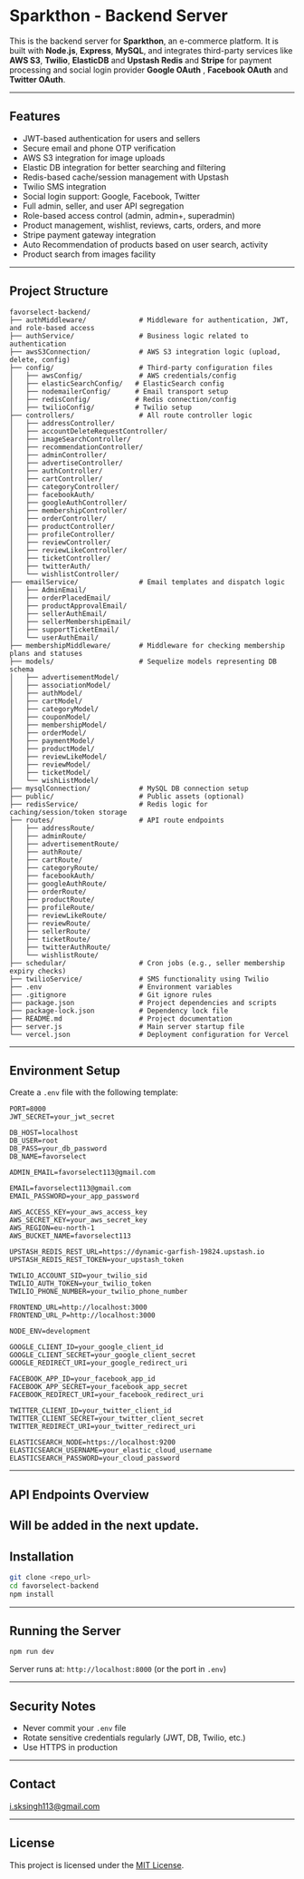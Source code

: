 
#  Sparkthon - Backend Server

This is the backend server for **Sparkthon**, an e-commerce platform. It is built with **Node.js**, **Express**, **MySQL**, and integrates third-party services like **AWS S3**, **Twilio**, **ElasticDB** and **Upstash Redis** and **Stripe** for payment processing and social login provider **Google OAuth** , **Facebook OAuth** and **Twitter OAuth**.

---

##  Features

- JWT-based authentication for users and sellers
- Secure email and phone OTP verification
- AWS S3 integration for image uploads
- Elastic DB integration for better searching and filtering
- Redis-based cache/session management with Upstash
- Twilio SMS integration
- Social login support: Google, Facebook, Twitter
- Full admin, seller, and user API segregation
- Role-based access control (admin, admin+, superadmin)
- Product management, wishlist, reviews, carts, orders, and more
- Stripe payment gateway integration
- Auto Recommendation of products based on user search, activity
- Product search from images facility

---

##  Project Structure

```
favorselect-backend/
├── authMiddleware/             # Middleware for authentication, JWT, and role-based access
├── authService/                # Business logic related to authentication
├── awsS3Connection/            # AWS S3 integration logic (upload, delete, config)
├── config/                     # Third-party configuration files
│   ├── awsConfig/              # AWS credentials/config
│   ├── elasticSearchConfig/   # ElasticSearch config
│   ├── nodemailerConfig/      # Email transport setup
│   ├── redisConfig/           # Redis connection/config
│   ├── twilioConfig/          # Twilio setup
├── controllers/                # All route controller logic
│   ├── addressController/
│   ├── accountDeleteRequestController/
│   ├── imageSearchController/
│   ├── recommendationController/
│   ├── adminController/
│   ├── advertiseController/
│   ├── authController/
│   ├── cartController/
│   ├── categoryController/
│   ├── facebookAuth/
│   ├── googleAuthController/
│   ├── membershipController/
│   ├── orderController/
│   ├── productController/
│   ├── profileController/
│   ├── reviewController/
│   ├── reviewLikeController/
│   ├── ticketController/
│   ├── twitterAuth/
│   └── wishlistController/
├── emailService/               # Email templates and dispatch logic
│   ├── AdminEmail/
│   ├── orderPlacedEmail/
│   ├── productApprovalEmail/
│   ├── sellerAuthEmail/
│   ├── sellerMembershipEmail/
│   ├── supportTicketEmail/
│   └── userAuthEmail/
├── membershipMiddleware/       # Middleware for checking membership plans and statuses
├── models/                     # Sequelize models representing DB schema
│   ├── advertisementModel/
│   ├── associationModel/
│   ├── authModel/
│   ├── cartModel/
│   ├── categoryModel/
│   ├── couponModel/
│   ├── membershipModel/
│   ├── orderModel/
│   ├── paymentModel/
│   ├── productModel/
│   ├── reviewLikeModel/
│   ├── reviewModel/
│   ├── ticketModel/
│   └── wishListModel/
├── mysqlConnection/            # MySQL DB connection setup
├── public/                     # Public assets (optional)
├── redisService/               # Redis logic for caching/session/token storage
├── routes/                     # API route endpoints
│   ├── addressRoute/
│   ├── adminRoute/
│   ├── advertisementRoute/
│   ├── authRoute/
│   ├── cartRoute/
│   ├── categoryRoute/
│   ├── facebookAuth/
│   ├── googleAuthRoute/
│   ├── orderRoute/
│   ├── productRoute/
│   ├── profileRoute/
│   ├── reviewLikeRoute/
│   ├── reviewRoute/
│   ├── sellerRoute/
│   ├── ticketRoute/
│   ├── twitterAuthRoute/
│   └── wishlistRoute/
├── schedular/                  # Cron jobs (e.g., seller membership expiry checks)
├── twilioService/              # SMS functionality using Twilio
├── .env                        # Environment variables
├── .gitignore                  # Git ignore rules
├── package.json                # Project dependencies and scripts
├── package-lock.json           # Dependency lock file
├── README.md                   # Project documentation
├── server.js                   # Main server startup file
└── vercel.json                 # Deployment configuration for Vercel
```

---

##  Environment Setup

Create a `.env` file with the following template:

```env
PORT=8000
JWT_SECRET=your_jwt_secret

DB_HOST=localhost
DB_USER=root
DB_PASS=your_db_password
DB_NAME=favorselect

ADMIN_EMAIL=favorselect113@gmail.com

EMAIL=favorselect113@gmail.com
EMAIL_PASSWORD=your_app_password

AWS_ACCESS_KEY=your_aws_access_key
AWS_SECRET_KEY=your_aws_secret_key
AWS_REGION=eu-north-1
AWS_BUCKET_NAME=favorselect113

UPSTASH_REDIS_REST_URL=https://dynamic-garfish-19824.upstash.io
UPSTASH_REDIS_REST_TOKEN=your_upstash_token

TWILIO_ACCOUNT_SID=your_twilio_sid
TWILIO_AUTH_TOKEN=your_twilio_token
TWILIO_PHONE_NUMBER=your_twilio_phone_number

FRONTEND_URL=http://localhost:3000
FRONTEND_URL_P=http://localhost:3000

NODE_ENV=development

GOOGLE_CLIENT_ID=your_google_client_id
GOOGLE_CLIENT_SECRET=your_google_client_secret
GOOGLE_REDIRECT_URI=your_google_redirect_uri

FACEBOOK_APP_ID=your_facebook_app_id
FACEBOOK_APP_SECRET=your_facebook_app_secret
FACEBOOK_REDIRECT_URI=your_facebook_redirect_uri

TWITTER_CLIENT_ID=your_twitter_client_id
TWITTER_CLIENT_SECRET=your_twitter_client_secret
TWITTER_REDIRECT_URI=your_twitter_redirect_uri

ELASTICSEARCH_NODE=https://localhost:9200  
ELASTICSEARCH_USERNAME=your_elastic_cloud_username
ELASTICSEARCH_PASSWORD=your_cloud_password

```

---

##  API Endpoints Overview

Will be added in the next update.
---

##  Installation

```bash
git clone <repo_url>
cd favorselect-backend
npm install
```

---

##  Running the Server

```bash
npm run dev
```

Server runs at: `http://localhost:8000` (or the port in `.env`)

---

##  Security Notes

- Never commit your `.env` file
- Rotate sensitive credentials regularly (JWT, DB, Twilio, etc.)
- Use HTTPS in production

---

##  Contact

 i.sksingh113@gmail.com

---

##  License

This project is licensed under the [MIT License](LICENSE).
